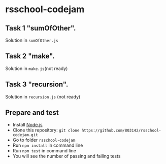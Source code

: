# rsschool-codejam

## Task 1 "sumOfOther".

Solution in `sumOfOther.js`

## Task 2 "make".

Solution in `make.js`(not ready)

## Task 3 "recursion".

Solution in `recursion.js` (not ready)

## Prepare and test

- Install [Node.js](https://nodejs.org/en/)
- Clone this repository: `git clone https://github.com/803142/rsschool-codejam.git`
- Go to folder `rsschool-codejam`
- Run `npm install` in command line
- Run `npm test` in command line
- You will see the number of passing and failing tests
